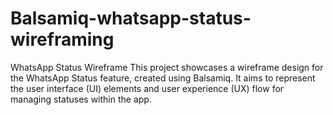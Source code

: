 # Balsamiq-whatsapp-status-wireframing
WhatsApp Status Wireframe  This project showcases a wireframe design for the WhatsApp Status feature, created using Balsamiq. It aims to represent the user interface (UI) elements and user experience (UX) flow for managing statuses within the app.
